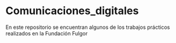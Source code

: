 # Comunicaciones_digitales
En este repositorio se encuentran algunos de los trabajos prácticos realizados en la Fundación Fulgor
